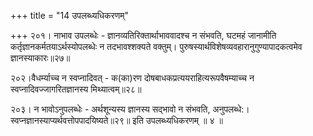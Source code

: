 +++
title = "14 उपलब्ध्यधिकरणम्"

+++
२०१। नाभाव उपलब्धेः - ज्ञानव्यतिरिक्तार्थाभाववादश्च न संभवति, घटमहं जानामीति  
कर्तृज्ञानकर्मतयाऽर्थस्योपलब्धेः न तदभावश्शक्यते वक्तुम्। पुरुषस्यार्थविशेषव्यवहारानुगुण्यापादकत्वमेव  
ज्ञानस्याकारः॥२७॥

२०२।वैधर्म्याच्च न स्वप्नादिवत् - क(का)रण दोषबाधकप्रत्ययराहित्यरूपवैषम्याच्च न  
स्वप्नादिवज्जागरितज्ञानस्य मिथ्यात्वम्॥२८॥

२०३। न भावोऽनुपलब्धेः - अर्थशून्यस्य ज्ञानस्य सद्भावो न संभवति, अनुपलब्धे:।  
स्वप्नज्ञानस्याप्यर्थवत्तोपपादयिष्यते॥२९॥ इति उपलब्ध्यधिकरणम् ॥ ४ ॥